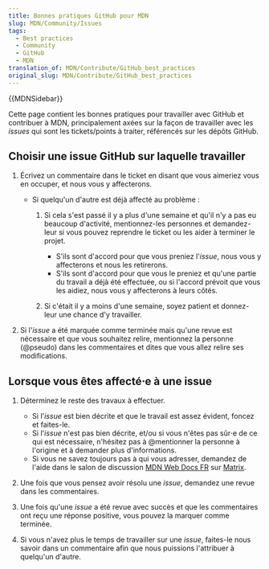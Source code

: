 ```yaml
---
title: Bonnes pratiques GitHub pour MDN
slug: MDN/Community/Issues
tags:
  - Best practices
  - Community
  - GitHub
  - MDN
translation_of: MDN/Contribute/GitHub_best_practices
original_slug: MDN/Contribute/GitHub_best_practices
---
```

{{MDNSidebar}}

Cette page contient les bonnes pratiques pour travailler avec GitHub et contribuer à MDN, principalement axées sur la façon de travailler avec les _issues_ qui sont les tickets/points à traiter, référencés sur les dépôts GitHub.

## Choisir une issue GitHub sur laquelle travailler

1. Écrivez un commentaire dans le ticket en disant que vous aimeriez vous en occuper, et nous vous y affecterons.

    - Si quelqu'un d'autre est déjà affecté au problème :

      1. Si cela s'est passé il y a plus d'une semaine et qu'il n'y a pas eu beaucoup d'activité, mentionnez-les personnes et demandez-leur si vous pouvez reprendre le ticket ou les aider à terminer le projet.

          - S'ils sont d'accord pour que vous preniez l'_issue_, nous vous y affecterons et nous les retirerons.
          - S'ils sont d'accord pour que vous le preniez et qu'une partie du travail a déjà été effectuée, ou si l'accord prévoit que vous les aidiez, nous vous y affecterons à leurs côtés.

      2. Si c'était il y a moins d'une semaine, soyez patient et donnez-leur une chance d'y travailler.

2. Si l'_issue_ a été marquée comme terminée mais qu'une revue est nécessaire et que vous souhaitez relire, mentionnez la personne (@pseudo) dans les commentaires et dites que vous allez relire ses modifications.

## Lorsque vous êtes affecté⋅e à une issue

1. Déterminez le reste des travaux à effectuer.

    - Si l'_issue_ est bien décrite et que le travail est assez évident, foncez et faites-le.
    - Si l'_issue_ n'est pas bien décrite, et/ou si vous n'êtes pas sûr⋅e de ce qui est nécessaire, n'hésitez pas à @mentionner la personne à l'origine et à demander plus d'informations.
    - Si vous ne savez toujours pas à qui vous adresser, demandez de l'aide dans le salon de discussion [MDN Web Docs FR](https://chat.mozilla.org/#/room/#l10n-fr:mozilla.org) sur [Matrix](https://wiki.mozilla.org/Matrix).

2. Une fois que vous pensez avoir résolu une _issue_, demandez une revue dans les commentaires.
3. Une fois qu'une _issue_ a été revue avec succès et que les commentaires ont reçu une réponse positive, vous pouvez la marquer comme terminée.
4. Si vous n'avez plus le temps de travailler sur une _issue_, faites-le nous savoir dans un commentaire afin que nous puissions l'attribuer à quelqu'un d'autre.

